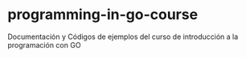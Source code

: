 # programming-in-go-course
Documentación y Códigos de ejemplos del curso de introducción a la programación con GO
